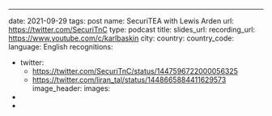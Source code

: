 ---
date: 2021-09-29
tags: post
name: SecuriTEA with Lewis Arden
url: https://twitter.com/SecuriTnC
type: podcast
title: 
slides_url: 
recording_url: https://www.youtube.com/c/karlbaskin
city: 
country: 
country_code:
language: English
recognitions:
  - twitter:
    - https://twitter.com/SecuriTnC/status/1447596722000056325
    - https://twitter.com/liran_tal/status/1448665884411629573
image_header: 
images:
  - 
  - 
